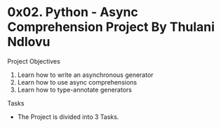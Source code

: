 0x02. Python - Async Comprehension Project By Thulani Ndlovu
============================================================
Project Objectives
1. Learn how to write an asynchronous generator
2. Learn how to use async comprehensions
3. Learn how to type-annotate generators


Tasks
- The Project is divided into 3 Tasks.
